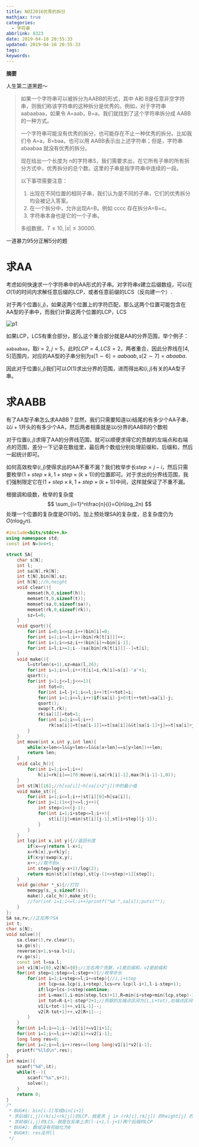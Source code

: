 ```yaml
---
title: NOI2016优秀的拆分
mathjax: true
categories:
  - 字符串
abbrlink: 8323
date: 2019-04-10 20:55:33
updated: 2019-04-10 20:55:33
tags:
keywords:
---
```



**摘要**

人生第二道黑题～


<!--more-->

> 如果一个字符串可以被拆分为AABB的形式，其中 A和 B是任意非空字符串，则我们称该字符串的这种拆分是优秀的。例如，对于字符串aabaabaa，如果令 A=aab，B=a，我们就找到了这个字符串拆分成 AABB的一种方式。
>
> 一个字符串可能没有优秀的拆分，也可能存在不止一种优秀的拆分。比如我们令 A=a，B=baa，也可以用 AABB表示出上述字符串；但是，字符串 abaabaa 就没有优秀的拆分。
>
> 现在给出一个长度为 n的字符串S，我们需要求出，在它所有子串的所有拆分方式中，优秀拆分的总个数。这里的子串是指字符串中连续的一段。
>
> 以下事项需要注意：
>
> 1. 出现在不同位置的相同子串，我们认为是不同的子串，它们的优秀拆分均会被记入答案。
> 2. 在一个拆分中，允许出现A=B。例如 cccc 存在拆分A=B=c。
> 3. 字符串本身也是它的一个子串。
>
> 多组数据，$T\leq 10,|s|\leq 30000$.

一道暴力95分正解5分的题

# 求AA

考虑如何快速求一个字符串中的AA形式的子串。对字符串$s$建立后缀数组，可以在$O(1)$的时间内求解任意后缀的LCP，或者任意前缀的LCS（反向建一个）.

对于两个位置$(i,j)$，如果这两个位置上的字符匹配，那么这两个位置可能包含在AA型的子串中，而我们计算这两个位置的LCP，LCS

![p1](https://hexo-source-1257756441.cos.ap-chengdu.myqcloud.com/2019/04/10/2109.png)

如果LCP，LCS有重合部分，那么这个重合部分就是AA的分界范围，举个例子：

`aabaabaa`，取$i=2,j=5$，此时$LCP=4,LCS=2$，两者重合，因此分界线在$[4,5]$范围内，对应的AA型的子串分别为$s[1\sim 6]=aabaab,s[2\sim 7]=abaaba$.

因此对于位置$(i,j)$我们可以$O(1)$求出分界的范围，进而得出和$(i,j)$有关的AA型子串。

# 求AABB

有了AA型子串怎么求AABB？显然，我们只需要知道以$i$结尾的有多少个AA子串，以$i+1$开头的有多少个AA，然后两者相乘就是以$i$分界的AABB的个数啦

对于位置$(i,j)$求得了AA的分界线范围，就可以顺便求得它的贡献的左端点和右端点的范围，差分一下记录在数组里，最后两个数组分别处理前缀和，后缀和，然后一起统计即可。

如何高效枚举$(i,j)$使得求出的AA不重不漏？我们枚举步长$step=j-i$，然后只需要枚举$(1+step\times k,1+step\times (k+1))$的位置即可。对于求出的分界线范围，我们强制限定它在$(1+step\times k,1+step\times (k+1))$中间，这样就保证了不重不漏。

根据调和级数，枚举的复杂度
$$
\sum_{i=1}^n\frac{n}{i}=O(n\log_2n)
$$
处理一个位置的复杂度是$O(1)$的。加上预处理SA的复杂度，总复杂度仍为$O(n\log_2n)$.

```cpp
#include<bits/stdc++.h>
using namespace std;
const int N=3e4+5;

struct SA{
	char s[N];
	int l;
	int sa[N],rk[N];
	int t[N],bin[N],sz;
	int h[N];//h,height
	void clear(){
		memset(h,0,sizeof(h));
		memset(t,0,sizeof(t));
		memset(sa,0,sizeof(sa));
		memset(rk,0,sizeof(rk));
		sz=l=0;
	}
	void qsort(){
		for(int i=0;i<=sz;i++)bin[i]=0;
		for(int i=1;i<=l;i++)bin[rk[t[i]]]++;
		for(int i=1;i<=sz;i++)bin[i]+=bin[i-1];
		for(int i=l;i>=1;i--)sa[bin[rk[t[i]]]--]=t[i];
	}
	void make(){
		l=strlen(s+1),sz=max(l,26);
		for(int i=1;i<=l;i++)t[i]=i,rk[i]=s[i]-'a'+1;
		qsort();
		for(int j=1;j<=l;j<<=1){
			int tot=0;
			for(int i=l-j+1;i<=l;i++)t[++tot]=i;
			for(int i=1;i<=l;i++)if(sa[i]-j>0)t[++tot]=sa[i]-j;
			qsort();
			swap(t,rk);
			rk[sa[1]]=tot=1;
			for(int i=2;i<=l;i++)
				rk[sa[i]]=t[sa[i-1]]==t[sa[i]]&&t[sa[i-1]+j]==t[sa[i]+j]?tot:++tot;
		}
	}
	int move(int x,int y,int len){
		while(x+len<=l&&y+len<=l&&s[x+len]==s[y+len])++len;
		return len;
	}
	void calc_h(){
		for(int i=1;i<=l;i++)
			h[i]=rk[i]==1?0:move(i,sa[rk[i]-1],max(h[i-1]-1,0));
	}
	int st[N][16];//h[sa[i]]~h[sa[i+2^j]]中的最小值
	void make_st(){
		for(int i=1;i<=l;i++)st[i][0]=h[sa[i]];
		for(int j=1;(1<<j)<=l;j++){
			int step=1<<(j-1);
			for(int i=1;i+step<=l;i++){
				st[i][j]=min(st[i][j-1],st[i+step][j-1]);
			}
		}
	}
	int lcp(int x,int y){//返回长度
		if(x==y)return l-x+1;
		x=rk[x],y=rk[y];
		if(x>y)swap(x,y);
		x++;//取不到x
		int step=log(y-x+1)/log(2);
		return min(st[x][step],st[y-(1<<step)+1][step]);
	}
	void go(char *_s){//打包
		memcpy(s,_s,sizeof(s));
		make(),calc_h(),make_st();
		//for(int i=1;i<=l;i++)printf("%d ",sa[i]);puts("");
	}
};
SA sa,rv;//正反两个SA
int t;
char s[N];
void solve(){
	sa.clear(),rv.clear();
	sa.go(s);
	reverse(s+1,s+sa.l+1);
	rv.go(s);
	const int l=sa.l;
	int v1[N]={0},v2[N]={0};//左右两个贡献，v1是后缀和，v2是前缀和
	for(int step=1;step<=l;step++){//枚举步长
		for(int i=1;i+step<=l;i+=step){//i,i+step
			int lcp=sa.lcp(i,i+step),lcs=rv.lcp(l-i+1,l-i-step+1);
			if(lcp+lcs-1<step)continue;
			int L=max(1,i-min(step,lcs)+1),R=min(i+step+min(lcp,step)-1,l);
			int tot=R-L+1-step*2+1;//贡献的左端点区间为[L,L+tot),右端点区间为(R-tot,R]
			v1[L+tot-1]++,v1[L-1]--;
			v2[R-tot+1]++,v2[R+1]--;
		}
	}
	for(int i=l;i>=1;i--)v1[i]+=v1[i+1];
	for(int i=1;i<=l;i++)v2[i]+=v2[i-1];
	long long res=0;
	for(int i=2;i<=l;i++)res+=(long long)v1[i]*v2[i-1];
	printf("%lld\n",res);
}
int main(){
	scanf("%d",&t);
	while(t--){
		scanf("%s",s+1);
		solve();
	}
	return 0;
}
/*
 * BUG#1: bin[i-1]写成bin[i+1]
 * 求后缀(i,j)(rk[i]<rk[j])的LCP，就是求 j in (rk[i],rk[j]] 的height[j] 的最小值，即RMQ.
 * 求前缀(i,j)的LCS，就是在反串上求(l-i+1,l-j+1)两个后缀的LCP
 * BUG#2: 数组没有初始化为0
 * BUG#3: res没开ll
 */
```

